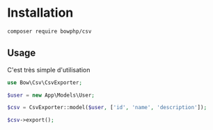 # Installation

```bash
composer require bowphp/csv
```

## Usage

C'est très simple d'utilisation

```php
use Bow\Csv\CsvExporter;

$user = new App\Models\User;

$csv = CsvExporter::model($user, ['id', 'name', 'description']);

$csv->export();
```
